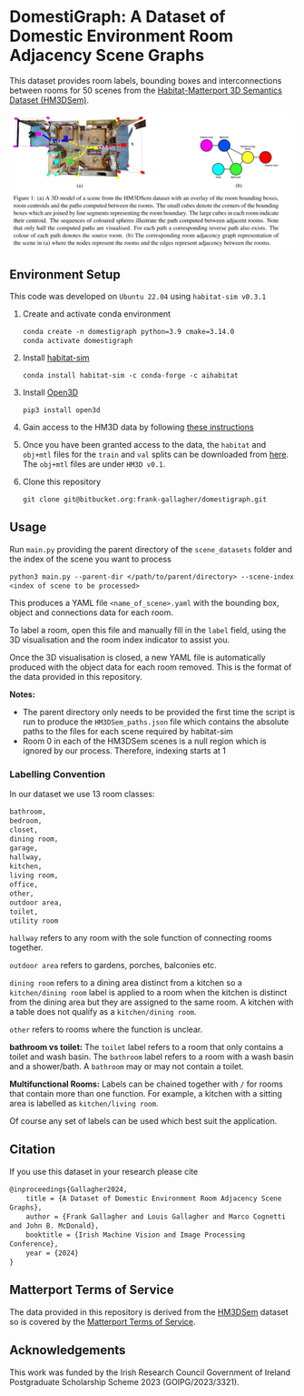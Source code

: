 # DomestiGraph: A Dataset of Domestic Environment Room Adjacency Scene Graphs
This dataset provides room labels, bounding boxes and interconnections between rooms for 50 scenes from the [Habitat-Matterport 3D Semantics Dataset (HM3DSem)](https://aihabitat.org/datasets/hm3d-semantics/). 

![](./images/headline_figure.jpg)

## Environment Setup

This code was developed on `Ubuntu 22.04` using `habitat-sim v0.3.1`

1. Create and activate conda environment
    ```
    conda create -n domestigraph python=3.9 cmake=3.14.0
    conda activate domestigraph
    ```
2. Install [habitat-sim](https://github.com/facebookresearch/habitat-sim?tab=readme-ov-file#documentation)
    ```
    conda install habitat-sim -c conda-forge -c aihabitat
    ```
3. Install [Open3D](https://github.com/isl-org/Open3D?tab=readme-ov-file)
    ```
    pip3 install open3d
    ```
4. Gain access to the HM3D data by following [these instructions](https://matterport.com/partners/meta)

5. Once you have been granted access to the data, the `habitat` and `obj+mtl` files for the `train` and `val` splits can be downloaded from [here](https://github.com/matterport/habitat-matterport-3dresearch). The `obj+mtl` files are under `HM3D v0.1`. 

6. Clone this repository
    ```
    git clone git@bitbucket.org:frank-gallagher/domestigraph.git
    ```

## Usage
Run `main.py` providing the parent directory of the `scene_datasets` folder and the index of the scene you want to process
```
python3 main.py --parent-dir </path/to/parent/directory> --scene-index <index of scene to be processed>
```

This produces a YAML file `<name_of_scene>.yaml` with the bounding box, object and connections data for each room. 

To label a room, open this file and manually fill in the `label` field, using the 3D visualisation and the room index indicator to assist you.

Once the 3D visualisation is closed, a new YAML file is automatically produced with the object data for each room removed. This is the format of the data provided in this repository.

__Notes:__ 
- The parent directory only needs to be provided the first time the script is run to produce the `HM3DSem_paths.json` file which contains the absolute paths to the files for each scene required by habitat-sim
- Room 0 in each of the HM3DSem scenes is a null region which is ignored by our process. Therefore, indexing starts at 1


### Labelling Convention
In our dataset we use 13 room classes:
```
bathroom, 
bedroom, 
closet, 
dining room, 
garage, 
hallway, 
kitchen, 
living room, 
office, 
other, 
outdoor area, 
toilet, 
utility room
```

`hallway` refers to any room with the sole function of connecting rooms together. 

`outdoor area` refers to gardens, porches, balconies etc. 

`dining room` refers to a dining area distinct from a kitchen so a `kitchen/dining room` label is applied to a room when the kitchen is distinct from the dining area but they are assigned to the same room. A kitchen with a table does not qualify as a `kitchen/dining room`. 

`other` refers to rooms where the function is unclear.

__bathroom vs toilet:__ The `toilet` label refers to a room that only contains a toilet and wash basin. The `bathroom` label refers to a room with a wash basin and a shower/bath. A `bathroom` may or may not contain a toilet.

__Multifunctional Rooms:__ Labels can be chained together with `/` for rooms that contain more than one function. For example, a kitchen with a sitting area is labelled as `kitchen/living room`.


Of course any set of labels can be used which best suit the application.

## Citation
If you use this dataset in your research please cite
```
@inproceedings{Gallagher2024,
    title = {A Dataset of Domestic Environment Room Adjacency Scene Graphs},
    author = {Frank Gallagher and Louis Gallagher and Marco Cognetti and John B. McDonald},
    booktitle = {Irish Machine Vision and Image Processing Conference},
    year = {2024}
}
```

## Matterport Terms of Service
The data provided in this repository is derived from the [HM3DSem](https://aihabitat.org/datasets/hm3d-semantics/) dataset so is covered by the [Matterport Terms of Service](https://matterport.com/legal/matterport-end-user-license-agreement-academic-use-model-data).

## Acknowledgements
This work was funded by the Irish Research Council Government of Ireland Postgraduate Scholarship Scheme 2023 (GOIPG/2023/3321).
